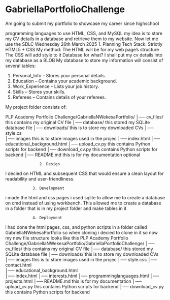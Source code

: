 # GabriellaPortfolioChallenge
Am going to submit my portfolio to showcase my career since highschool

programming languages to use HTML, CSS, and MySQL
my idea is to store my CV details in a database and retrieve them to my website. Now let me use the SDLC
Wednesday 26th March 2025
                1. Planning 
Tech Stack: Strictly HTML5 + CSS
My method:
The HTML will be for my web page’s structure
The CSS will add style to it
Database for what? I shall put my cv details into my database as a BLOB
My database to store my information will consist of several tables:
1.	Personal_Info – Stores your personal details.
2.	Education – Contains your academic background.
3.	Work_Experience – Lists your job history.
4.	Skills – Stores your skills.
5.	Referees – Contains details of your referees.

My project folder consists of:

PLP Academy Portfolio Challenge/GabriellaNWekesaPortfolio/
│── cv_files/                   this contains my original CV file
│── database/                   this stored my SQLite database file
│── downloads/                  this is to store my downloaded CVs
│── style.cs                      
│── images                      this is to store images used in the projec
│── index.html
│── educational_background.html
│── upload_cv.py                this contains Python scripts for backend 
│── download_cv.py              this contains Python scripts for backend 
│── README.md                 		this is for my documentation optional

                   2. Design
I decied on HTML and subsequent CSS that would ensure a clean layout for readability and user-friendliness.

                3. Development
i made the html and css pages
i used sqlite to allow me to create a database on cmd instead of using workbench. This allowed me to create a database in a folder that is in my project folder and make tables in it    

                4. Deployment
   i had done the html pages, css, and python scripts in a folder called GabriellaNWekesaPortfolio so when cloning i decied to clone in it so now my new file structure looks like this
  PLP Academy Portfolio Challenge/GabriellaNWekesaPortfolio/GabriellaPortfolioChallenge/
│── cv_files/                   this contains my original CV file
│── database/                   this stored my SQLite database file
│── downloads/                  this is to store my downloaded CVs
│── images                      this is to store images used in the projec
│── style.css
│── contact.html   
│── educational_background.html                  
│── index.html
│── interests.html
│── programminglanguages.html
│── projects.html
│── README.md                 		this is for my documentation
│── upload_cv.py                this contains Python scripts for backend 
│── download_cv.py              this contains Python scripts for backend 

 
